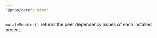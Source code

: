 ```yaml
---
"@pnpm/core": minor
---
```


`mutateModules()` returns the peer dependency issues of each installed project.
